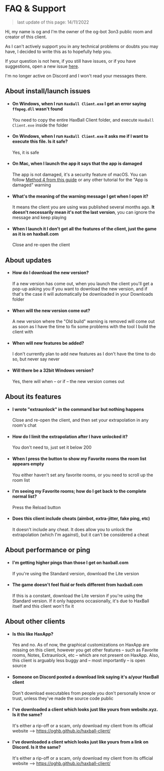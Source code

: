 # FAQ & Support 
> last update of this page: 14/11/2022

Hi, my name is og and I'm the owner of the og-bot 3on3 public room and creator of this client.

As I can't actively support you in any technical problems or doubts you may have, I decided to write this as to hopefully help you.

If your question is not here, if you still have issues, or if you have suggestions, open a new issue [here](https://github.com/oghb/haxball-client/issues).

I'm no longer active on Discord and I won't read your messages there.

## About install/launch issues

- #### On Windows, when I run `HaxBall Client.exe` I get an error saying `ffmpeg.dll` wasn't found
  You need to copy the entire HaxBall Client folder, and execute `HaxBall Client.exe` inside the folder

- #### On Windows, when I run `HaxBall Client.exe` it asks me if I want to execute this file. Is it safe?
  Yes, it is safe

- #### On Mac, when I launch the app it says that the app is damaged
  The app is not damaged, it's a security feature of macOS. You can follow [Method 4 from this guide](https://osxdaily.com/2019/02/13/fix-app-damaged-cant-be-opened-trash-error-mac/) or any other tutorial for the "App is damaged" warning

- #### What's the meaning of the warning message I get when I open it?
  It means the client you are using was published several months ago. **It doesn't necessarily mean it's not the last version**, you can ignore the message and keep playing

- #### When I launch it I don't get all the features of the client, just the game as it is on haxball.com
  Close and re-open the client

## About updates

- #### How do I download the new version?
  If a new version has come out, when you launch the client you'll get a pop-up asking you if you want to download the new version, and if that's the case it will automatically be downloaded in your Downloads folder

- #### When will the new version come out?
  A new version where the "Old build" warning is removed will come out as soon as I have the time to fix some problems with the tool I build the client with

- #### When will new features be added?
  I don't currently plan to add new features as I don't have the time to do so, but never say never

- #### Will there be a 32bit Windows version?
  Yes, there will when – or if – the new version comes out

  
## About its features

- #### I wrote "extraunlock" in the command bar but nothing happens
  Close and re-open the client, and then set your extrapolation in any room's chat

- #### How do I limit the extrapolation after I have unlocked it?
  You don't need to, just set it below 200
 
- #### When I press the button to show my Favorite rooms the room list appears empty
  You either haven't set any favorite rooms, or you need to scroll up the room list
 
- #### I'm seeing my Favorite rooms; how do I get back to the complete normal list?
  Press the Reload button
  
- #### Does this client include cheats (aimbot, extra-jitter, fake ping, etc)
  It doesn't include any cheat. It does allow you to unlock the extrapolation (which I'm against), but it can't be considered a cheat
 
## About performance or ping

- #### I'm getting higher pings than those I get on haxball.com
  If you're using the Standard version, download the Lite version

- #### The game doesn't feel fluid or feels different from haxball.com
  If this is a constant, download the Lite version if you're using the Standard version. If it only happens occasionally, it's due to HaxBall itself and this client won't fix it


## About other clients

- #### Is this like HaxApp?
  Yes and no. As of now, the graphical customizations on HaxApp are missing on this client, however you get other features – such as Favorite rooms, Notes, Extraunlock, etc – which are not present on HaxApp. Also, this client is arguably less buggy and – most importantly – is open source 

- #### Someone on Discord posted a download link saying it's a/your HaxBall client
  Don't download executables from people you don't personally know or trust, unless they've made the source code public

- #### I've downloaded a client which looks just like yours from website.xyz. Is it the same?
  It's either a rip-off or a scam, only download my client from its official website –> https://oghb.github.io/haxball-client/

- #### I've downloaded a client which looks just like yours from a link on Discord. Is it the same?
  It's either a rip-off or a scam, only download my client from its official website –> https://oghb.github.io/haxball-client/

